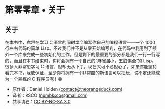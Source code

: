 # 第零零章 • 关于

## 关于

  在本书中，你将在学习 C 语言的同时学会编写你自己的编程语言——一个 1000 行左右代码的简单 Lisp。不过我们并不是从零开始编写的，在代码中我用到了额外一个库来完成一些初始化的工作。但是剩下的最重要的部分都是我们一行一行写的，而且在本书结束时，你将会拥有一个自己的“麻雀虽小，五脏俱全”的 Lisp。
  很多人非常想学习 C 语言，但却无从下手。现在大可不必担心了。如果你能坚持看完本书，我敢保证，至少你将拥有一个非常酷的新语言可以把玩，说不定还能成为一个熟练的 C 程序员呢！:grinning:

- 原作者：Daniel Holden (contact@theorangeduck.com)
- 译者：KSCO (numbksco@gmail.com)
- 共享协议：[CC BY-NC-SA 3.0](http://creativecommons.org/licenses/by-nc-sa/3.0/)
